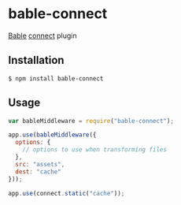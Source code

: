 # bable-connect

[Bable](https://github.com/bable/bable) [connect](https://github.com/senchalabs/connect) plugin

## Installation

    $ npm install bable-connect

## Usage

```javascript
var bableMiddleware = require("bable-connect");

app.use(bableMiddleware({
  options: {
    // options to use when transforming files
  },
  src: "assets",
  dest: "cache"
}));

app.use(connect.static("cache"));
```
